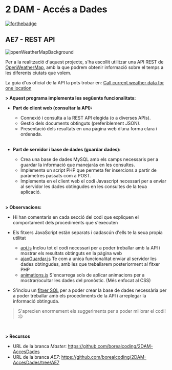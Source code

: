 # 2 DAM - Accés a Dades
[![forthebadge](https://forthebadge.com/images/badges/made-with-javascript.svg)](https://forthebadge.com)

## AE7 - REST API

![openWeatherMapBackground](https://upload.wikimedia.org/wikipedia/commons/f/f6/OpenWeather-Logo.jpg)

Per a la realització d'aquest projecte, s'ha escollit utilitzar una API REST de [OpenWeatherMap](https://openweathermap.org/api), amb la que podrem obtenir informació sobre el temps a les diferents ciutats que volem.

La guia d'us oficial de la API la pots trobar en: [Call current weather data for one location](https://openweathermap.org/current)

**> Aquest programa implementa les següents funcionalitats:**

* **Part de client web (consultar la API):**
    * Connexió i consulta a la REST API elegida (o a diverses APIs).
    * Gestió dels documents obtinguts (preferiblement JSON).
    * Presentació dels resultats en una pàgina web d’una forma clara i ordenada.
<br/><br/>

* **Part de servidor i base de dades (guardar dades):**
    * Crea una base de dades MySQL amb els camps necessaris per a guardar la informació que manejaràs en les consultes.
    * Implementa un script PHP que permeta fer insercions a partir de paràmetres passats com a POST.
    * Implementa en el client web el codi Javascript necessari per a enviar al servidor les dades obtingudes en les consultes de la teua aplicació.
<br/><br/>

**> Observacions:**
* Hi han comentaris en cada secció del codi que expliquen el comportament dels procediments que s'executen
* Els fitxers JavaScript estàn separats i cadascún d'ells te la seua propia utilitat
    * [api.js](https://github.com/borealcoding/2DAM-AccesDades/blob/3bbf8a3a583200ba9389264c3f547e87da2cee9f/master/js/api.js) Inclou tot el codi necessari per a poder treballar amb la API i mostrar els resultats obtinguts en la pàgina web
    * [ajaxGuardar.js](https://github.com/borealcoding/2DAM-AccesDades/blob/3bbf8a3a583200ba9389264c3f547e87da2cee9f/master/js/ajaxGuardar.js) Te com a unica funcionalitat enviar al servidor les dades obtingudes, amb les que treballarem posteriorment al fitxer PHP
    * [animations.js](https://github.com/borealcoding/2DAM-AccesDades/blob/3bbf8a3a583200ba9389264c3f547e87da2cee9f/master/js/animations.js) S'encarrega sols de aplicar animacions per a mostrar/ocultar les dades del pronòstic. (Més enfocat al CSS)

* S'inclou un [fitxer SQL](https://github.com/borealcoding/2DAM-AccesDades/blob/3bbf8a3a583200ba9389264c3f547e87da2cee9f/master/db/openweather.sql) per a poder crear la base de dades necessària per a poder treballar amb els procediments de la API i arreplegar la informació obtinguda.

> S'aprecien enormement els suggeriments per a poder millorar el codi! :D

<br/>

**> Recursos**
* URL de la branca *Master*: https://github.com/borealcoding/2DAM-AccesDades
* URL de la branca *AE7*: https://github.com/borealcoding/2DAM-AccesDades/tree/AE7
